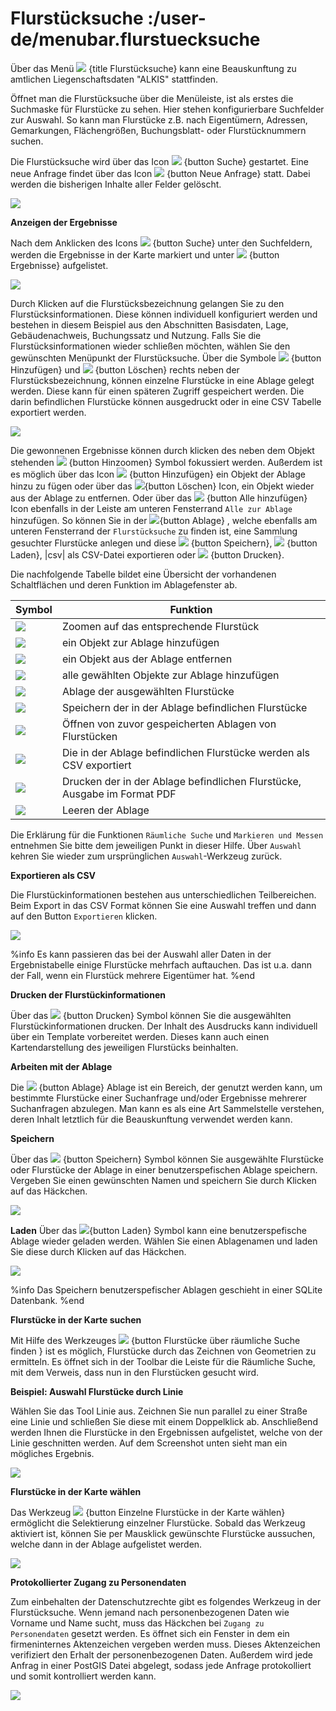 # Flurstücksuche :/user-de/menubar.flurstuecksuche

Über das Menü ![](gbd-icon-flurstuecksuche-01.svg) {title Flurstücksuche} kann eine Beauskunftung zu amtlichen Liegenschaftsdaten "ALKIS" stattfinden.

Öffnet man die Flurstücksuche über die Menüleiste, ist als erstes die Suchmaske für Flurstücke zu sehen. Hier stehen konfigurierbare Suchfelder zur Auswahl. So kann man Flurstücke z.B. nach Eigentümern, Adressen, Gemarkungen, Flächengrößen, Buchungsblatt- oder Flurstücknummern suchen.

Die Flurstücksuche wird über das Icon ![](baseline-search-24px.svg) {button Suche} gestartet. Eine neue Anfrage findet über das Icon ![](baseline-delete_sweep-24px.svg) {button Neue Anfrage} statt. Dabei werden die bisherigen Inhalte aller Felder gelöscht.

![](cadastral_unit_searching_1.png)

**Anzeigen der Ergebnisse**

Nach dem Anklicken des Icons ![](baseline-search-24px.svg) {button Suche} unter den Suchfeldern, werden die Ergebnisse in der Karte markiert und unter ![](baseline-menu-24px.svg) {button Ergebnisse} aufgelistet.

![](cadastral_unit_searching_2.png)

Durch Klicken auf die Flurstücksbezeichnung gelangen Sie zu den Flurstücksinformationen. Diese können individuell konfiguriert werden und bestehen in diesem Beispiel aus den Abschnitten Basisdaten, Lage, Gebäudenachweis, Buchungssatz und Nutzung. Falls Sie die Flurstücksinformationen wieder schließen möchten, wählen Sie den gewünschten Menüpunkt der Flurstücksuche. Über die Symbole ![](sharp-control_point-24px.svg) {button Hinzufügen} und ![](sharp-remove_circle_outline-24px.svg) {button Löschen} rechts neben der Flurstücksbezeichnung, können einzelne Flurstücke in eine Ablage gelegt werden. Diese kann für einen späteren Zugriff gespeichert werden. Die darin befindlichen Flurstücke können ausgedruckt oder in eine CSV Tabelle exportiert werden.

![](cadastral_unit_searching_4.png)

Die gewonnenen Ergebnisse können durch klicken des neben dem Objekt stehenden ![](sharp-center_focus_weak-24px.svg) {button Hinzoomen} Symbol fokussiert werden. Außerdem ist es möglich über das Icon ![](sharp-control_point-24px.svg) {button Hinzufügen} ein Objekt der Ablage hinzu zu fügen oder über das ![](sharp-remove_circle_outline-24px.svg){button Löschen} Icon, ein Objekt wieder aus der Ablage zu entfernen. Oder über das ![](gbd-icon-alle-ablage-01.svg) {button Alle hinzufügen} Icon ebenfalls in der Leiste am unteren Fensterrand ``Alle zur Ablage`` hinzufügen.  So können Sie in der ![](sharp-bookmark_border-24px.svg){button Ablage} , welche ebenfalls am unteren Fensterrand der ``Flurstücksuche`` zu finden ist, eine Sammlung gesuchter Flurstücke anlegen und diese ![](save.svg) {button Speichern}, ![](load.svg) {button Laden}, |csv| als CSV-Datei exportieren oder ![](baseline-print-24px.svg) {button Drucken}.

Die nachfolgende Tabelle bildet eine Übersicht der vorhandenen Schaltflächen und deren Funktion im Ablagefenster ab.

|Symbol          				| Funktion                                                                     		|
|-----------------------------------------------|---------------------------------------------------------------------------------------|
| ![](sharp-center_focus_weak-24px.svg)		| Zoomen auf das entsprechende Flurstück                                        	|
| ![](sharp-control_point-24px.svg)	        | ein Objekt zur Ablage hinzufügen                                                      |
| ![](sharp-remove_circle_outline-24px.svg)     | ein Objekt aus der Ablage entfernen                                                   |
| ![](gbd-icon-alle-ablage-01.svg)	        | alle gewählten Objekte zur Ablage hinzufügen                                          |
| ![](sharp-bookmark_border-24px.svg)	        | Ablage der ausgewählten Flurstücke                                                    |
| ![](sharp-save-24px.svg)	                | Speichern der in der Ablage befindlichen Flurstücke                                   |
| ![](gbd-icon-ablage-oeffnen-01.svg)	   	| Öffnen von zuvor gespeicherten Ablagen von Flurstücken                                |
| ![](sharp-grid_on-24px.svg)	                | Die in der Ablage befindlichen Flurstücke werden als CSV exportiert                   |
| ![](baseline-print-24px.svg)	                | Drucken der in der Ablage befindlichen Flurstücke, Ausgabe im Format PDF              |
| ![](sharp-delete_forever-24px.svg)	        | Leeren der Ablage                                                                     |

 Die Erklärung für die Funktionen ``Räumliche Suche`` und ``Markieren und Messen`` entnehmen Sie bitte dem jeweiligen Punkt in dieser Hilfe. Über ``Auswahl`` kehren Sie wieder zum ursprünglichen ``Auswahl``-Werkzeug zurück.

**Exportieren als CSV**

Die Flurstückinformationen bestehen aus unterschiedlichen Teilbereichen. Beim Export in das CSV Format können Sie eine Auswahl treffen und dann auf den Button ``Exportieren`` klicken.

![](cadastral_unit_searching_area_csv.png)

%info
   Es kann passieren das bei der Auswahl aller Daten in der Ergebnistabelle einige Flurstücke mehrfach auftauchen. Das ist u.a. dann der Fall, wenn ein Flurstück mehrere Eigentümer hat.
%end

**Drucken der Flurstückinformationen**

Über das ![](baseline-print-24px.svg) {button Drucken} Symbol können Sie die ausgewählten Flurstückinformationen drucken. Der Inhalt des Ausdrucks kann individuell über ein Template vorbereitet werden. Dieses kann auch einen Kartendarstellung des jeweiligen Flurstücks beinhalten.

**Arbeiten mit der Ablage**

Die ![](sharp-bookmark_border-24px.svg) {button Ablage}  Ablage ist ein Bereich, der genutzt werden kann, um bestimmte Flurstücke einer Suchanfrage und/oder Ergebnisse mehrerer Suchanfragen abzulegen. Man kann es als eine Art Sammelstelle verstehen, deren Inhalt letztlich für die Beauskunftung verwendet werden kann.

**Speichern**

Über das ![](sharp-save-24px.svg) {button Speichern} Symbol können Sie ausgewählte Flurstücke oder Flurstücke der Ablage in einer benutzerspefischen Ablage speichern. Vergeben Sie einen gewünschten Namen und speichern Sie durch Klicken auf das Häckchen.

![](cadastral_unit_searching_print_save.png)

**Laden**
Über das ![](gbd-icon-ablage-oeffnen-01.svg){button Laden} Symbol kann eine benutzerspefische Ablage wieder geladen werden. Wählen Sie einen Ablagenamen und laden Sie diese durch Klicken auf das Häckchen.

![](cadastral_unit_searching_print_load.png)

%info
  Das Speichern benutzerspefischer Ablagen geschieht in einer SQLite Datenbank.
%end

**Flurstücke in der Karte suchen**

Mit Hilfe des Werkzeuges ![](gbd-icon-raeumliche-suche-01.svg) {button Flurstücke über räumliche Suche finden } ist es möglich, Flurstücke durch das Zeichnen von Geometrien zu ermitteln. Es öffnet sich in der Toolbar die Leiste für die Räumliche Suche, mit dem Verweis, dass nun in den Flurstücken gesucht wird.

**Beispiel: Auswahl Flurstücke durch Linie**

Wählen Sie das Tool Linie aus. Zeichnen Sie nun parallel zu einer Straße eine Linie und schließen Sie diese mit einem Doppelklick ab. Anschließend werden Ihnen die Flurstücke in den Ergebnissen aufgelistet, welche von der Linie geschnitten werden. Auf dem Screenshot unten sieht man ein mögliches Ergebnis.

 ![](cadastral_unit_searching_area_search.png)

**Flurstücke in der Karte wählen**

Das Werkzeug ![](gbd-icon-auswahl-01.svg) {button Einzelne Flurstücke in der Karte wählen} ermöglicht die Selektierung einzelner Flurstücke. Sobald das Werkzeug aktiviert ist, können Sie per Mausklick gewünschte Flurstücke aussuchen, welche dann in der Ablage aufgelistet werden.

![](cadastral_unit_searching_5.png)

**Protokollierter Zugang zu Personendaten**

Zum einbehalten der Datenschutzrechte gibt es folgendes Werkzeug in der Flurstücksuche. Wenn jemand nach personenbezogenen Daten wie Vorname und Name sucht, muss das Häckchen bei  ``Zugang zu Personendaten`` gesetzt werden. Es öffnet sich ein Fenster in dem ein firmeninternes Aktenzeichen vergeben werden muss. Dieses Aktenzeichen verifiziert den Erhalt der personenbezogenen Daten. Außerdem wird jede Anfrag in einer PostGIS Datei abgelegt, sodass jede Anfrage protokolliert und somit kontrolliert werden kann.

![](cadastral_unit_search_data_rights.png)
